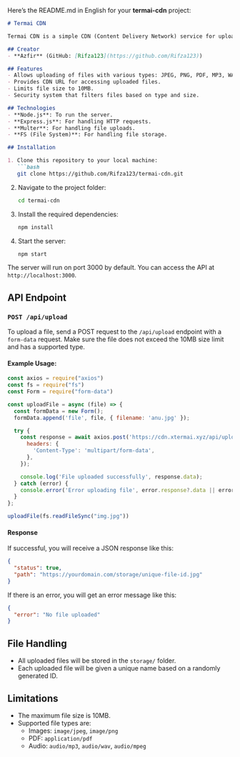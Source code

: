 Here’s the README.md in English for your **termai-cdn** project:

```markdown
# Termai CDN

Termai CDN is a simple CDN (Content Delivery Network) service for uploading and serving various types of files (images, PDFs, audio). This project is built using **Express.js** and **Multer** for handling file uploads and storing them on the server.

## Creator
- **Azfir** (GitHub: [Rifza123](https://github.com/Rifza123))

## Features
- Allows uploading of files with various types: JPEG, PNG, PDF, MP3, WAV, MPEG.
- Provides CDN URL for accessing uploaded files.
- Limits file size to 10MB.
- Security system that filters files based on type and size.

## Technologies
- **Node.js**: To run the server.
- **Express.js**: For handling HTTP requests.
- **Multer**: For handling file uploads.
- **FS (File System)**: For handling file storage.

## Installation

1. Clone this repository to your local machine:
   ```bash
   git clone https://github.com/Rifza123/termai-cdn.git
   ```

2. Navigate to the project folder:
   ```bash
   cd termai-cdn
   ```

3. Install the required dependencies:
   ```bash
   npm install
   ```

4. Start the server:
   ```bash
   npm start
   ```

The server will run on port 3000 by default. You can access the API at `http://localhost:3000`.

## API Endpoint

### `POST /api/upload`

To upload a file, send a POST request to the `/api/upload` endpoint with a `form-data` request. Make sure the file does not exceed the 10MB size limit and has a supported type.

#### Example Usage:

```javascript
const axios = require("axios")
const fs = require("fs")
const Form = require("form-data")

const uploadFile = async (file) => {
  const formData = new Form();
  formData.append('file', file, { filename: 'anu.jpg' });

  try {
    const response = await axios.post('https://cdn.xtermai.xyz/api/upload', formData, {
      headers: {
        'Content-Type': 'multipart/form-data',
      },
    });

    console.log('File uploaded successfully', response.data);
  } catch (error) {
    console.error('Error uploading file', error.response?.data || error.message);
  }
};

uploadFile(fs.readFileSync("img.jpg"))
```

#### Response

If successful, you will receive a JSON response like this:

```json
{
  "status": true,
  "path": "https://yourdomain.com/storage/unique-file-id.jpg"
}
```

If there is an error, you will get an error message like this:

```json
{
  "error": "No file uploaded"
}
```

## File Handling

- All uploaded files will be stored in the `storage/` folder.
- Each uploaded file will be given a unique name based on a randomly generated ID.

## Limitations

- The maximum file size is 10MB.
- Supported file types are:
  - Images: `image/jpeg`, `image/png`
  - PDF: `application/pdf`
  - Audio: `audio/mp3`, `audio/wav`, `audio/mpeg`